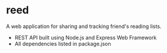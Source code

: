 # reed
A web application for sharing and tracking friend's reading lists.

- REST API built using Node.js and Express Web Framework
- All dependencies listed in package.json

